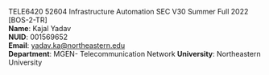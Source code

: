 TELE6420 52604 Infrastructure Automation SEC V30 Summer Full 2022 [BOS-2-TR]   
**Name**:  Kajal Yadav <br />
**NUID**:  001569652 <br />
**Email**:  yadav.ka@northeastern.edu  <br />
**Department**: MGEN-  Telecommunication Network  **University**:  Northeastern University <br />